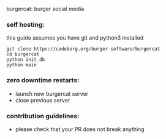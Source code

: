 burgercat: burger social media

### self hosting:
this guide assumes you have git and python3 installed

```
git clone https://codeberg.org/burger-software/burgercat
cd burgercat
python init_db
python main
```

### zero downtime restarts:
- launch new burgercat server
- close previous server

### contribution guidelines:
- please check that your PR does not break anything